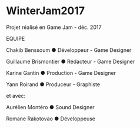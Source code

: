 # WinterJam2017
Projet réalisé en Game Jam - déc. 2017

EQUIPE

Chakib Benssoum ● Développeur - Game Designer

Guillaume Brismontier ● Rédacteur - Game Designer

Karine Gantin	● Production - Game Designer

Yann Roirand ● Produceur - Graphiste

et avec:

Aurélien Montéro ● Sound Designer

Romane Rakotovao ● Développeuse


